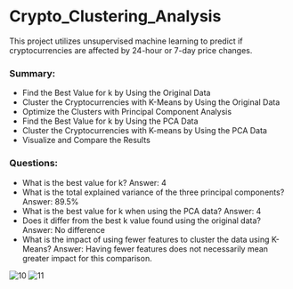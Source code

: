 # Crypto_Clustering_Analysis
This project utilizes unsupervised machine learning to predict if cryptocurrencies are affected by 24-hour or 7-day price changes.

### Summary:
- Find the Best Value for k by Using the Original Data
- Cluster the Cryptocurrencies with K-Means by Using the Original Data
- Optimize the Clusters with Principal Component Analysis
- Find the Best Value for k by Using the PCA Data
- Cluster the Cryptocurrencies with K-means by Using the PCA Data
- Visualize and Compare the Results

### Questions:
- What is the best value for k? Answer: 4
- What is the total explained variance of the three principal components? Answer: 89.5%
- What is the best value for k when using the PCA data? Answer: 4
- Does it differ from the best k value found using the original data? Answer: No difference
- What is the impact of using fewer features to cluster the data using K-Means? Answer: Having fewer features does not necessarily mean greater impact for this comparison.

![10](https://user-images.githubusercontent.com/118948437/234165688-6b275e2b-00e3-43e7-8ae4-1342c635b17b.png)
![11](https://user-images.githubusercontent.com/118948437/234165699-9224c84f-5c35-4b2c-b35e-c90880fe2061.png)
